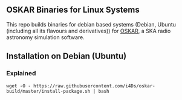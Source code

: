 ## OSKAR Binaries for Linux Systems

This repo builds binaries for debian based systems (Debian, Ubuntu (including all its flavours and derivatives)) for [OSKAR](https://github.com/OxfordSKA/OSKAR), a SKA radio astronomy simulation software.

## Installation on Debian (Ubuntu)

### Explained

```shell
wget -O - https://raw.githubusercontent.com/i4Ds/oskar-build/master/install-package.sh | bash 
```
